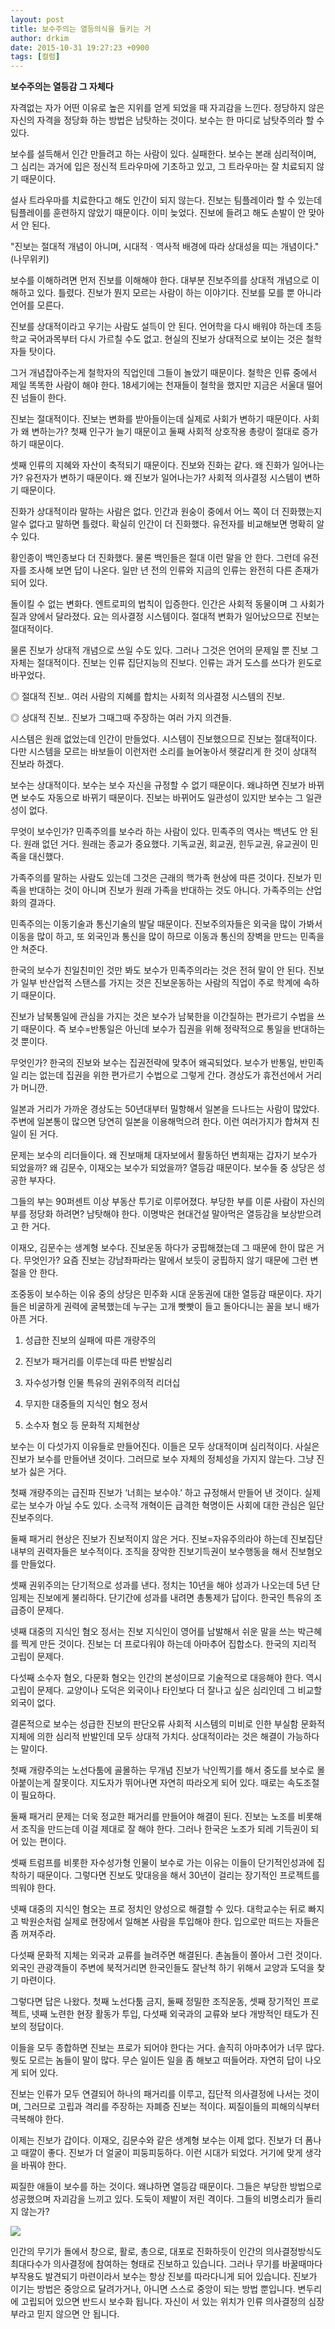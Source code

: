```yaml
---
layout: post
title: 보수주의는 열등의식을 들키는 거
author: drkim
date: 2015-10-31 19:27:23 +0900
tags: [컬럼]
---
```

**보수주의는 열등감 그 자체다** 

  


자격없는 자가 어떤 이유로 높은 지위를 얻게 되었을 때 자괴감을 느낀다. 정당하지 않은 자신의 자격을 정당화 하는 방법은 남탓하는 것이다. 보수는 한 마디로 남탓주의라 할 수 있다. 

  


보수를 설득해서 인간 만들려고 하는 사람이 있다. 실패한다. 보수는 본래 심리적이며, 그 심리는 과거에 입은 정신적 트라우마에 기초하고 있고, 그 트라우마는 잘 치료되지 않기 때문이다. 

  


설사 트라우마를 치료한다고 해도 인간이 되지 않는다. 진보는 팀플레이라 할 수 있는데 팀플레이를 훈련하지 않았기 때문이다. 이미 늦었다. 진보에 들려고 해도 손발이 안 맞아서 안 된다. 

  


"진보는 절대적 개념이 아니며, 시대적ㆍ역사적 배경에 따라 상대성을 띠는 개념이다."(나무위키) 

  


보수를 이해하려면 먼저 진보를 이해해야 한다. 대부분 진보주의를 상대적 개념으로 이해하고 있다. 틀렸다. 진보가 뭔지 모르는 사람이 하는 이야기다. 진보를 모를 뿐 아니라 언어를 모른다. 

  


진보를 상대적이라고 우기는 사람도 설득이 안 된다. 언어학을 다시 배워야 하는데 초등학교 국어과목부터 다시 가르칠 수도 없고. 현실의 진보가 상대적으로 보이는 것은 철학자들 탓이다. 

  


그거 개념잡아주는게 철학자의 직업인데 그들이 놀았기 때문이다. 철학은 인류 중에서 제일 똑똑한 사람이 해야 한다. 18세기에는 천재들이 철학을 했지만 지금은 서울대 떨어진 넘들이 한다. 

  


진보는 절대적이다. 진보는 변화를 받아들이는데 실제로 사회가 변하기 때문이다. 사회가 왜 변하는가? 첫째 인구가 늘기 때문이고 둘째 사회적 상호작용 총량이 절대로 증가하기 때문이다. 

  


셋째 인류의 지혜와 자산이 축적되기 때문이다. 진보와 진화는 같다. 왜 진화가 일어나는가? 유전자가 변하기 때문이다. 왜 진보가 일어나는가? 사회적 의사결정 시스템이 변하기 때문이다. 

  


진화가 상대적이라 말하는 사람은 없다. 인간과 원숭이 중에서 어느 쪽이 더 진화했는지 알수 없다고 말하면 틀렸다. 확실히 인간이 더 진화했다. 유전자를 비교해보면 명확히 알 수 있다. 

  


황인종이 백인종보다 더 진화했다. 물론 백인들은 절대 이런 말을 안 한다. 그런데 유전자를 조사해 보면 답이 나온다. 일만 년 전의 인류와 지금의 인류는 완전히 다른 존재가 되어 있다. 

  


돌이킬 수 없는 변화다. 엔트로피의 법칙이 입증한다. 인간은 사회적 동물이며 그 사회가 질과 양에서 달라졌다. 요는 의사결정 시스템이다. 절대적 변화가 일어났으므로 진보는 절대적이다. 

  


물론 진보가 상대적 개념으로 쓰일 수도 있다. 그러나 그것은 언어의 문제일 뿐 진보 그 자체는 절대적이다. 진보는 인류 집단지능의 진보다. 인류는 과거 도스를 쓰다가 윈도로 바꾸었다. 

  


◎ 절대적 진보.. 여러 사람의 지혜를 합치는 사회적 의사결정 시스템의 진보.   
      
◎ 상대적 진보.. 진보가 그때그때 주장하는 여러 가지 의견들. 

  


시스템은 원래 없었는데 인간이 만들었다. 시스템이 진보했으므로 진보는 절대적이다. 다만 시스템을 모르는 바보들이 이런저런 소리를 늘어놓아서 헷갈리게 한 것이 상대적 진보라 하겠다. 

  


보수는 상대적이다. 보수는 보수 자신을 규정할 수 없기 때문이다. 왜냐하면 진보가 바뀌면 보수도 자동으로 바뀌기 때문이다. 진보는 바뀌어도 일관성이 있지만 보수는 그 일관성이 없다. 

  


무엇이 보수인가? 민족주의를 보수라 하는 사람이 있다. 민족주의 역사는 백년도 안 된다. 원래 없던 거다. 원래는 종교가 중요했다. 기독교권, 회교권, 힌두교권, 유교권이 민족을 대신했다. 

  


가족주의를 말하는 사람도 있는데 그것은 근래의 핵가족 현상에 따른 것이다. 진보가 민족을 반대하는 것이 아니며 진보가 원래 가족을 반대하는 것도 아니다. 가족주의는 산업화의 결과다. 

  


민족주의는 이동기술과 통신기술의 발달 때문이다. 진보주의자들은 외국을 많이 가봐서 이동을 많이 하고, 또 외국인과 통신을 많이 하므로 이동과 통신의 장벽을 만드는 민족을 안 쳐준다. 

  


한국의 보수가 친일친미인 것만 봐도 보수가 민족주의라는 것은 전혀 말이 안 된다. 진보가 일부 반산업적 스탠스를 가지는 것은 진보운동하는 사람의 직업이 주로 학계에 속하기 때문이다. 

  


진보가 남북통일에 관심을 가지는 것은 보수가 남북한을 이간질하는 편가르기 수법을 쓰기 때문이다. 즉 보수=반통일은 아닌데 보수가 집권을 위해 정략적으로 통일을 반대하는 것 뿐이다. 

  


무엇인가? 한국의 진보와 보수는 집권전략에 맞추어 왜곡되었다. 보수가 반통일, 반민족일 리는 없는데 집권을 위한 편가르기 수법으로 그렇게 간다. 경상도가 휴전선에서 거리가 머니깐. 

  


일본과 거리가 가까운 경상도는 50년대부터 밀항해서 일본을 드나드는 사람이 많았다. 주변에 일본통이 많으면 당연히 일본을 이용해먹으려 한다. 이런 여러가지가 합쳐져 친일이 된 거다. 

  


문제는 보수의 리더들이다. 왜 진보매체 대자보에서 활동하던 변희재는 갑자기 보수가 되었을까? 왜 김문수, 이재오는 보수가 되었을까? 열등감 때문이다. 보수들 중 상당은 성공한 부자다. 

  


그들의 부는 90퍼센트 이상 부동산 투기로 이루어졌다. 부당한 부를 이룬 사람이 자신의 부를 정당화 하려면? 남탓해야 한다. 이명박은 현대건설 말아먹은 열등감을 보상받으려고 한 거다. 

  


이재오, 김문수는 생계형 보수다. 진보운동 하다가 궁핍해졌는데 그 때문에 한이 많은 거다. 무엇인가? 요즘 진보는 강남좌파라는 말에서 보듯이 궁핍하지 않기 때문에 그런 변절을 안 한다. 

  


조중동이 보수하는 이유 중의 상당은 민주화 시대 운동권에 대한 열등감 때문이다. 자기들은 비굴하게 권력에 굴복했는데 누구는 고개 빳빳이 들고 돌아다니는 꼴을 보니 배가 아픈 거다. 

  


1. 성급한 진보의 실패에 따른 개량주의  
      
2. 진보가 패거리를 이루는데 따른 반발심리  
      
3. 자수성가형 인물 특유의 권위주의적 리더십   
      
4. 무지한 대중들의 지식인 혐오 정서  
      
5. 소수자 혐오 등 문화적 지체현상 

  


보수는 이 다섯가지 이유들로 만들어진다. 이들은 모두 상대적이며 심리적이다. 사실은 진보가 보수를 만들어낸 것이다. 그러므로 보수 자체의 정체성을 가지지 않는다. 그냥 진보가 싫은 거다. 

  


첫째 개량주의는 급진파 진보가 ‘너희는 보수야.’ 하고 규정해서 만들어 낸 것이다. 실제로는 보수가 아닐 수도 있다. 소극적 개혁이든 급격한 혁명이든 사회에 대한 관심은 일단 진보주의다. 

  


둘째 패거리 현상은 진보가 진보적이지 않은 거다. 진보=자유주의라야 하는데 진보집단 내부의 권력자들은 보수적이다. 조직을 장악한 진보기득권이 보수행동을 해서 진보혐오를 만들었다. 

  


셋째 권위주의는 단기적으로 성과를 낸다. 정치는 10년을 해야 성과가 나오는데 5년 단임제는 진보에게 불리하다. 단기간에 성과를 내려면 총통제가 답이다. 한국인 특유의 조급증이 문제다. 

  


넷째 대중의 지식인 혐오 정서는 진보 지식인이 영어를 남발해서 쉬운 말을 쓰는 박근혜를 찍게 만든 것이다. 진보는 더 프로다워야 하는데 아마추어 집합소다. 한국의 지리적 고립이 문제다. 

  


다섯째 소수자 혐오, 다문화 혐오는 인간의 본성이므로 기술적으로 대응해야 한다. 역시 고립이 문제다. 교양이나 도덕은 외국이나 타인보다 더 잘나고 싶은 심리인데 그 비교할 외국이 없다. 

  


결론적으로 보수는 성급한 진보의 판단오류 사회적 시스템의 미비로 인한 부실함 문화적 지체에 의한 심리적 반발인데 모두 상대적 가치다. 상대적이라는 것은 해결이 가능하다는 말이다. 

  


첫째 개량주의는 노선다툼에 골몰하는 무개념 진보가 낙인찍기를 해서 중도를 보수로 몰아붙이는게 잘못이다. 지도자가 뛰어나면 자연히 따라오게 되어 있다. 때로는 속도조절이 필요하다. 

  


둘째 패거리 문제는 더욱 정교한 패거리를 만들어야 해결이 된다. 진보는 노조를 비롯해서 조직을 만드는데 이걸 제대로 잘 해야 한다. 그러나 한국은 노조가 되레 기득권이 되어 있는 편이다. 

  


셋째 트럼프를 비롯한 자수성가형 인물이 보수로 가는 이유는 이들이 단기적인성과에 집착하기 때문이다. 그렇다면 진보도 맞대응을 해서 30년이 걸리는 장기적인 프로젝트를 띄워야 한다. 

  


넷째 대중의 지식인 혐오는 프로 정치인 양성으로 해결할 수 있다. 대학교수는 뒤로 빠지고 박원순처럼 실제로 현장에서 일해본 사람을 투입해야 한다. 입으로만 떠드는 자들은 좀 꺼져주라. 

  


다섯째 문화적 지체는 외국과 교류를 늘려주면 해결된다. 촌놈들이 쫄아서 그런 것이다. 외국인 관광객들이 주변에 북적거리면 한국인들도 잘난척 하기 위해서 교양과 도덕을 찾기 마련이다. 

  


그렇다면 답은 나왔다. 첫째 노선다툼 금지, 둘째 정밀한 조직운동, 셋째 장기적인 프로젝트, 넷째 노련한 현장 활동가 투입, 다섯째 외국과의 교류와 보다 개방적인 태도가 진보의 정답이다. 

  


이들을 모두 종합하면 진보는 프로가 되어야 한다는 거다. 솔직히 아마추어가 너무 많다. 뭣도 모르는 놈들이 말이 많다. 무슨 일이든 일을 좀 해보고 떠들어라. 자연히 답이 나오게 되어 있다. 

  


진보는 인류가 모두 연결되어 하나의 패거리를 이루고, 집단적 의사결정에 나서는 것이며, 그러므로 고립과 격리를 주장하는 자폐증 진보는 적이다. 찌질이들의 피해의식부터 극복해야 한다. 

  


이제는 진보가 갑이다. 이재오, 김문수와 같은 생계형 보수는 이제 없다. 진보가 더 폼나고 때깔이 좋다. 진보가 더 얼굴이 피둥피둥하다. 이런 시대가 되었다. 거기에 맞게 생각을 바꿔야 한다. 

  


찌질한 애들이 보수를 하는 것이다. 왜냐하면 열등감 때문이다. 그들은 부당한 방법으로 성공했으며 자괴감을 느끼고 있다. 도둑이 제발이 저린 격이다. 그들의 비명소리가 들리지 않는가? 

  


  



 
    
![](/files/attach/images/199/738/634/DSC01488.JPG) 

  


인간의 무기가 돌에서 창으로, 활로, 총으로, 대포로 진화하듯이 인간의 의사결정방식도 최대다수가 의사결정에 참여하는 형태로 진보하고 있습니다. 그러나 무기를 바꿀때마다 부작용도 발견되기 마련이라서 보수는 항상 진보를 따라다니게 되어 있습니다. 진보가 이기는 방법은 중앙으로 달려가거나, 아니면 스스로 중앙이 되는 방법 뿐입니다. 변두리에 고립되어 있으면 반드시 보수화 됩니다. 자신이 서 있는 위치가 인류 의사결정의 심장부라고 믿지 않으면 안 됩니다.